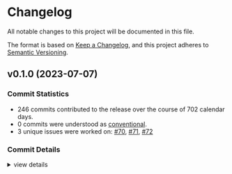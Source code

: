 # Changelog

All notable changes to this project will be documented in this file.

The format is based on [Keep a Changelog](https://keepachangelog.com/en/1.0.0/),
and this project adheres to [Semantic Versioning](https://semver.org/spec/v2.0.0.html).

## v0.1.0 (2023-07-07)

### Commit Statistics

<csr-read-only-do-not-edit/>

 - 246 commits contributed to the release over the course of 702 calendar days.
 - 0 commits were understood as [conventional](https://www.conventionalcommits.org).
 - 3 unique issues were worked on: [#70](https://github.com/nucypher/ferveo/issues/70), [#71](https://github.com/nucypher/ferveo/issues/71), [#72](https://github.com/nucypher/ferveo/issues/72)

### Commit Details

<csr-read-only-do-not-edit/>

<details><summary>view details</summary>

 * **[#70](https://github.com/nucypher/ferveo/issues/70)**
    - Dkg State Machine refactor ([`8594316`](https://github.com/nucypher/ferveo/commit/85943169e27d7dbbdce835d6563ac4d838a410e1))
 * **[#71](https://github.com/nucypher/ferveo/issues/71)**
    - Added serialization/deserialization to the dkg state machine ([`653be13`](https://github.com/nucypher/ferveo/commit/653be13c8a9d7de2e98ac76eca3aadf8f8cadf4a))
 * **[#72](https://github.com/nucypher/ferveo/issues/72)**
    - Refactor subproductdomain ([`2d8026b`](https://github.com/nucypher/ferveo/commit/2d8026b2299fd9b67c77fb3b4e565ff9f4e6505b))
 * **Uncategorized**
    - Release 0.1.0 crate versions ([`c02e305`](https://github.com/nucypher/ferveo/commit/c02e3050b7a9dcf0260a5eb4e42ff74f3788c3bf))
    - Merge pull request #134 from piotr-roslaniec/remove-ftt-opt ([`2338213`](https://github.com/nucypher/ferveo/commit/23382139265bc043769d41f4da9e0998f9ba9757))
    - Use general evaluation domain ([`2c20efb`](https://github.com/nucypher/ferveo/commit/2c20efb59d7d1075d6b1413b2ae7fbb55c422143))
    - Fix using bad number of domain points ([`d5ec5e0`](https://github.com/nucypher/ferveo/commit/d5ec5e0f9d1303e51a805c4dafbab7ed2efcb7be))
    - Merge pull request #119 from nucypher/nucypher-core-integration ([`52c1f27`](https://github.com/nucypher/ferveo/commit/52c1f27627798fa266d2e5079f5121cc71e8e284))
    - Merge pull request #118 from nucypher/expose-bindings-from-main-crate ([`11d6cea`](https://github.com/nucypher/ferveo/commit/11d6ceaf26f45c76dec0c5a9fcf5eae5301502d3))
    - Merge pull request #114 from piotr-roslaniec/python-exceptions ([`87d8f1c`](https://github.com/nucypher/ferveo/commit/87d8f1cf23e27e01c4a91c964a8327b24e4ad360))
    - Publish 0.1.0-alpha.2 ([`8ce4697`](https://github.com/nucypher/ferveo/commit/8ce469734f08511ee3c897d09aa323a8a1ac62fe))
    - Release pre-release crates ([`8df87ff`](https://github.com/nucypher/ferveo/commit/8df87ff36ac81bd9e60013cda892d31ddf402868))
    - Update crates to 2021 edition #111 ([`591c05e`](https://github.com/nucypher/ferveo/commit/591c05e64ef9d2f7218418b6aa9d33181c60c88f))
    - Expose typed python exceptions ([`6b6f6d7`](https://github.com/nucypher/ferveo/commit/6b6f6d724eeb11c1b638ce51c94f904dec9f73b1))
    - Merge pull request #107 from piotr-roslaniec/zeroize ([`a7eebe5`](https://github.com/nucypher/ferveo/commit/a7eebe57ecbb1aed57410c54710ad79fa6402601))
    - Apply pr suggestions ([`1a48fea`](https://github.com/nucypher/ferveo/commit/1a48fea1c43e038e5f29f9f0a884666ca8dbe9e2))
    - Merge remote-tracking branch 'upstream/main' into zeroize ([`c9b230a`](https://github.com/nucypher/ferveo/commit/c9b230aa011cc537d7d5dcee84cd63a595b471cc))
    - Zeroize nonce ([`03974b2`](https://github.com/nucypher/ferveo/commit/03974b2f5d3bb195ced9b9072fbf5703e976962e))
    - Zeroize plaintext ([`a7e1914`](https://github.com/nucypher/ferveo/commit/a7e1914a7cb677105ffe58d74e02a04afb5fc8a7))
    - Zeroize private key share ([`61068f0`](https://github.com/nucypher/ferveo/commit/61068f04f777a81ec5d2662e8a4ebd34ced2094e))
    - Zeroize chacha ([`61c84da`](https://github.com/nucypher/ferveo/commit/61c84da62144c46fd850989f5c9ec17a3ef6ac07))
    - Zeroize on drop ([`b2402e7`](https://github.com/nucypher/ferveo/commit/b2402e7eade318efde104220dcf92c390d45ccca))
    - Zeroize shared secret ([`54ce650`](https://github.com/nucypher/ferveo/commit/54ce65076c45f937fa0e29a780206f2e32063a92))
    - Merge remote-tracking branch 'upstream/main' into static-arrays ([`7f663f3`](https://github.com/nucypher/ferveo/commit/7f663f3e006e7a9657f84c1fdfb02d04bde413da))
    - Merge pull request #113 from piotr-roslaniec/fix-simple-tdec-shares ([`85fe85a`](https://github.com/nucypher/ferveo/commit/85fe85aeface8eba8752c00d029e7a200216e9e3))
    - Remove implicit ordering from domain points in public dkg params ([`6ab1df9`](https://github.com/nucypher/ferveo/commit/6ab1df92d0d55f5c93d8eeae505a2d8146b27811))
    - Merge pull request #102 from piotr-roslaniec/local-verification-wasm ([`aacdf04`](https://github.com/nucypher/ferveo/commit/aacdf0462d73720e97c1d7924fc49e3d252a691a))
    - Fix failing test ([`c4912f5`](https://github.com/nucypher/ferveo/commit/c4912f5b11e87a96cb726e9122559ee042ffc15f))
    - Js bindings fail to correctly decrypt the ciphertext ([`ae79060`](https://github.com/nucypher/ferveo/commit/ae790601f691a7727489dbd8606dcd6ed0e4106d))
    - Fix ci checks ([`f22fb4a`](https://github.com/nucypher/ferveo/commit/f22fb4a56e0b4e54a0f1b7c8d7f4e2bf14cd2d18))
    - Update wasm bindings ([`9215238`](https://github.com/nucypher/ferveo/commit/9215238e30987c13cbe66d4c05b118f9ff49d815))
    - Fix failing test ([`ffa71bc`](https://github.com/nucypher/ferveo/commit/ffa71bc19672ace4d6c298cad6d2e0ef58fff74c))
    - Js bindings fail to correctly decrypt the ciphertext ([`3e7db72`](https://github.com/nucypher/ferveo/commit/3e7db72e5878bfc54b0324c4c79a2a058fc9e0e9))
    - Fix ci checks ([`50a853b`](https://github.com/nucypher/ferveo/commit/50a853b9d755c77817b6eefcf1f6d0c1af601184))
    - Update wasm bindings ([`1cc7036`](https://github.com/nucypher/ferveo/commit/1cc7036007c05c231f241047ef01e394b8710205))
    - Merge pull request #93 from piotr-roslaniec/local-verification ([`a6ff917`](https://github.com/nucypher/ferveo/commit/a6ff91794d5a8ddd2b9ffcb7b398f58039017a96))
    - Update python bindings ([`a77fc7a`](https://github.com/nucypher/ferveo/commit/a77fc7ac4aa4e2b5bd9a45faa44e40792fc8b65e))
    - Merge branch 'main' into local-verification ([`dd1eccf`](https://github.com/nucypher/ferveo/commit/dd1eccf1575d98d5bec2486452d3aa435faa02da))
    - Merge pull request #95 from piotr-roslaniec/implicit-ordering ([`9fded5b`](https://github.com/nucypher/ferveo/commit/9fded5bbd7b85985644844d31cf391dce52aea97))
    - Refactor for 1.64.0 msrv ([`a23500c`](https://github.com/nucypher/ferveo/commit/a23500ca3918cf9456709340b00e1a54f651bb05))
    - Refactor internal ordering tracking ([`6bb4746`](https://github.com/nucypher/ferveo/commit/6bb4746ab1b2c7b0cd3ae7336fb5d8e5415b1abe))
    - Merge pull request #92 from piotr-roslaniec/simple-tdec-py-bindings ([`4b9d8c4`](https://github.com/nucypher/ferveo/commit/4b9d8c4c50f64e5f84b35999557573fcd050f1c9))
    - Refactor bindings to support simple and precomputed tdec variants ([`edc2f26`](https://github.com/nucypher/ferveo/commit/edc2f26269d51d132066c3ff60c94466d4dbe5d8))
    - Merge pull request #75 from nucypher/release-ferveo-py ([`2529f74`](https://github.com/nucypher/ferveo/commit/2529f743fe6f07935938cbef81faa0230e478f87))
    - Merge branch 'main' into release-ferveo-py ([`d503b8a`](https://github.com/nucypher/ferveo/commit/d503b8ab657cd6500dbc85cbf6c0d15804be57bc))
    - Fix ci ([`0ca00c9`](https://github.com/nucypher/ferveo/commit/0ca00c998239e0cb641fea4ccdd085b4122c72a1))
    - Merge pull request #91 from nucypher/typed-errors ([`b2eb9ef`](https://github.com/nucypher/ferveo/commit/b2eb9ef48cb977a2db724630ea8c0390d2976da6))
    - Add missing serializatin methods ([`9740da8`](https://github.com/nucypher/ferveo/commit/9740da827cb72145a5b3011f51dfcda5216b712b))
    - Merge pull request #56 from nucypher/ferveo-light-tdec ([`8fa25b6`](https://github.com/nucypher/ferveo/commit/8fa25b66bf32585b2ef406bbec3999fd9ce75225))
    - Merge remote-tracking branch 'upstream/main' into ferveo-light-tdec ([`2c5d7c8`](https://github.com/nucypher/ferveo/commit/2c5d7c86af4a70f4694565093c399f5a9296873a))
    - Merge pull request #62 from nucypher/client-server-api ([`3a6e3c4`](https://github.com/nucypher/ferveo/commit/3a6e3c4b59c192289f86c0e37f119b29ccd3d620))
    - Merge pull request #67 from nucypher/arkworks-0.4 ([`bd78f97`](https://github.com/nucypher/ferveo/commit/bd78f9741246a2118bf6e3fdf48c72d6adf51b9e))
    - Merge pull request #72 from piotr-roslaniec/tpke-wasm-api-example ([`a6caaad`](https://github.com/nucypher/ferveo/commit/a6caaad16a10e6a77450f0196f63e5be4ba46f2e))
    - Merge pull request #68 from nucypher/error-handling ([`093f17e`](https://github.com/nucypher/ferveo/commit/093f17e22f606b33a468bd62ad37cf22f3dda265))
    - Merge branch 'error-handling' into tpke-wasm-api-example ([`707f460`](https://github.com/nucypher/ferveo/commit/707f460666acc2781d6dcfa49e0f75f1159f466f))
    - Replace cargo-udeps with cargo-machete ([`9d38a03`](https://github.com/nucypher/ferveo/commit/9d38a03f0f229ff91c5c9d21cc290b30e88ad993))
    - Merge branch 'error-handling' into release-ferveo-py ([`d2a0ca0`](https://github.com/nucypher/ferveo/commit/d2a0ca045beb4dd298f2c06b20b313456a1e81f9))
    - Merge pull request #51 from nucypher/ferveo-pss ([`23955a9`](https://github.com/nucypher/ferveo/commit/23955a9a557b49e425b43e809d9c2555b85e66c5))
    - Sketch error handling in ferveo ([`a68d2d9`](https://github.com/nucypher/ferveo/commit/a68d2d9b62414fd06afa234f240508d1c41e68a8))
    - Fix benchmarks not running on ci ([`af9505d`](https://github.com/nucypher/ferveo/commit/af9505d277eb43760698c5677d2cc0583d6484f4))
    - Refactor serialization ([`b9535fe`](https://github.com/nucypher/ferveo/commit/b9535fefae0795f4b43f726378c5c65d0e776937))
    - Trim external apis ([`0b95048`](https://github.com/nucypher/ferveo/commit/0b9504833ff4025236d9821c5bdc40e66f6774d6))
    - Replace unwrap calls with result type ([`a9b4331`](https://github.com/nucypher/ferveo/commit/a9b4331c3755a0bb0dc0ca5cc355a892dc13d7d3))
    - Self review ([`2d926de`](https://github.com/nucypher/ferveo/commit/2d926de9a96a9492063fe4ad69a4dee51d5cae88))
    - Merge branch 'client-server-api' into arkworks-0.4 ([`ed88c8b`](https://github.com/nucypher/ferveo/commit/ed88c8b9f4bc11b5921ad82274776dc4603fc9c5))
    - Replace unmaintained rust-crypto crate with sha2 ([`3040970`](https://github.com/nucypher/ferveo/commit/3040970d1d61cbb13a7577422a5422eca445deca))
    - Merge branch 'ferveo-light-tdec' into client-server-api ([`8d5bef8`](https://github.com/nucypher/ferveo/commit/8d5bef892ee8d365e0a6fcc720ae4718a6475cd4))
    - Update arkworks to 0.4.0 - first pass ([`b1999b8`](https://github.com/nucypher/ferveo/commit/b1999b86a2b04c719ec29b1263612de88a0cfd49))
    - Update dev deps settings ([`d588cc8`](https://github.com/nucypher/ferveo/commit/d588cc8d339f8f4fb336fa447dbd914faee80604))
    - Update after rebase ([`aa39d7a`](https://github.com/nucypher/ferveo/commit/aa39d7a0f5e91d2945348cc49f0b5788bcf681af))
    - Merge pull request #54 from theref/TODO ([`6022f00`](https://github.com/nucypher/ferveo/commit/6022f00eaa0a495d0edf7dc92c703a5928824e18))
    - Add simple tdec to wasm bindings ([`1cc35b4`](https://github.com/nucypher/ferveo/commit/1cc35b480ebeb1f0ac6dcfd6c91e5ce627e9929c))
    - Fix import style ([`6d92b01`](https://github.com/nucypher/ferveo/commit/6d92b010139b915da1a89ffa686bf24871c7afd1))
    - Update client api tests ([`2e6b231`](https://github.com/nucypher/ferveo/commit/2e6b2317c44a0445db85fc9a1c58a71bb85e5c14))
    - Refactor module visibility ([`d287129`](https://github.com/nucypher/ferveo/commit/d287129e0a687edc7dc40ce196461be6617dcbba))
    - Simple tdec on client side fails ([`7257843`](https://github.com/nucypher/ferveo/commit/7257843a9722f4a63bfbe82fcfbaf2088711dfb6))
    - Merge pull request #48 from nucypher/benchmark-primitives-size ([`58515cf`](https://github.com/nucypher/ferveo/commit/58515cf06c39c578eced7f276d0e7b1b98fd00e9))
    - Merge branch 'ferveo-pss' into ferveo-light-tdec ([`20f0eda`](https://github.com/nucypher/ferveo/commit/20f0edaa20865ef40ce34e99417c35b42b44e1f9))
    - Merge pull request #46 from nucypher/verify-simple-tdec-shares ([`530de97`](https://github.com/nucypher/ferveo/commit/530de97b5008b94b60420adc5735cf1b656b8218))
    - Merge branch 'main' into ferveo-pss ([`1857ef6`](https://github.com/nucypher/ferveo/commit/1857ef6d4249ea2a120ee4264dbfe1745fd25f15))
    - Merge branch 'main' into verify-simple-tdec-shares ([`48a2513`](https://github.com/nucypher/ferveo/commit/48a2513d0e479067fb8e0a5dee574ec3fefb9ce7))
    - Add ferveo-python example ([`fd47f97`](https://github.com/nucypher/ferveo/commit/fd47f97510fad4132712dc58714c19fc0fd0d7e4))
    - Simple tdec on server side ([`39f7f39`](https://github.com/nucypher/ferveo/commit/39f7f39cf618e6c46a809707cfc93bf1aae4e49e))
    - Sketch the server api ([`5ba7451`](https://github.com/nucypher/ferveo/commit/5ba7451f1ae54995e90570b2e970263124ffa803))
    - Switch to cargo-criterion in ci ([`3a216b6`](https://github.com/nucypher/ferveo/commit/3a216b63ee47907e8838a6fcec4abc06fa517d12))
    - Fix benchmark not working on ci ([`e69c735`](https://github.com/nucypher/ferveo/commit/e69c735712ff8e85ae025b841287b645a94e3147))
    - Merge pull request #38 from nucypher/validity-checks ([`168bde6`](https://github.com/nucypher/ferveo/commit/168bde69694089000d8363fba08dd86cc6e101ce))
    - Merge pull request #19 from piotr-roslaniec/use-sha256 ([`ace45c7`](https://github.com/nucypher/ferveo/commit/ace45c783ba0d9b8ba2f308aa5c8a1af034d65ca))
    - Apply pr suggestions ([`1f76347`](https://github.com/nucypher/ferveo/commit/1f76347c0326424c5776c0e2a99c833d911c9b95))
    - Merge branch 'main' into use-sha256 ([`fa1c1a8`](https://github.com/nucypher/ferveo/commit/fa1c1a8bf2b338cb379a481d8b042c45af23c470))
    - Update tpke client api ([`33b2b09`](https://github.com/nucypher/ferveo/commit/33b2b0954d08261e72a7d206446a689fc6b251ac))
    - Refactor validator checksums into a struct ([`3366d80`](https://github.com/nucypher/ferveo/commit/3366d8011d960c4e493548011ba9610155d8360d))
    - Convert `api` and `serialization` to features ([`c20ac5e`](https://github.com/nucypher/ferveo/commit/c20ac5ec71b56336bfcccd3d308b32643122f3c7))
    - Self review ([`2c1ed0c`](https://github.com/nucypher/ferveo/commit/2c1ed0c0ea8fe60dfb95a3801de51ac8e7b29710))
    - Integrate light tdec into ferveo crate ([`5eb4fcf`](https://github.com/nucypher/ferveo/commit/5eb4fcfdf6ae19dda06871eb09155f067fb97645))
    - Refactor light tdec ([`20dbfec`](https://github.com/nucypher/ferveo/commit/20dbfec954af517bd9764e81b4bf97abe94ac10d))
    - Fix after merge ([`a6c3027`](https://github.com/nucypher/ferveo/commit/a6c30279d594c6441f111b300dbe836a801b0574))
    - Merge branch 'verify-simple-tdec-shares' into ferveo-pss ([`3693ba8`](https://github.com/nucypher/ferveo/commit/3693ba85e11ce2dbfc0d6202cb5eef0505b8f753))
    - Merge branch 'validity-checks' into verify-simple-tdec-shares ([`a34b995`](https://github.com/nucypher/ferveo/commit/a34b995d68258b0c956cff87dafa2f968f7ab0ef))
    - Merge branch 'main' into validity-checks ([`dd9e458`](https://github.com/nucypher/ferveo/commit/dd9e4584f9b9715e5c63816234e1c0c0c63df5bc))
    - Benchmark size of pvss transcripts ([`6c28d48`](https://github.com/nucypher/ferveo/commit/6c28d48ddc8aa0805b0fdb634564a627baf1f52f))
    - Self review ([`2c9bfec`](https://github.com/nucypher/ferveo/commit/2c9bfec29abf83f7e50fe37b5aceb4908bd40416))
    - Merge pull request #50 from theref/tidy ([`af53b72`](https://github.com/nucypher/ferveo/commit/af53b72a466cce1dd7b745f60194eec2733899ad))
    - Integrate key recovery into ferveo ([`7aa400f`](https://github.com/nucypher/ferveo/commit/7aa400f58a2ca766f36b50a248625aa2d3f2b7f1))
    - Refactor tdec recovery tests in tpke ([`a366089`](https://github.com/nucypher/ferveo/commit/a3660896800cfa35ddab2c07fc1d7dada8f39adb))
    - Integrate key refreshing into ferveo ([`0223a16`](https://github.com/nucypher/ferveo/commit/0223a1623d8f0d4aa0ade9ccf5f33a235cea57cb))
    - Merge pull request #32 from nucypher/simple-decryption-precomputed ([`cd50056`](https://github.com/nucypher/ferveo/commit/cd50056e1f36a7485b7f974e40e4c6584241d151))
    - Refactor key refreshing ([`864dbc2`](https://github.com/nucypher/ferveo/commit/864dbc26cbc6863b7eda7c03ed8e585d0a7159d8))
    - Remove unused code from `hash_to_curve` ([`1e2dee0`](https://github.com/nucypher/ferveo/commit/1e2dee03e06dd66cc0ad2b55548d5ec254da68a0))
    - Merge pull request #41 from theref/refresh_bench ([`0f1ac6f`](https://github.com/nucypher/ferveo/commit/0f1ac6ff8743ac7cd0fe3c99a0ef22d6bbb20425))
    - Replace `bench_with_input` for `bench_function` ([`bf16483`](https://github.com/nucypher/ferveo/commit/bf164835aedf6aba67c936a5c088528ac9eb9a83))
    - Add a benchmark sketch ([`aa75f85`](https://github.com/nucypher/ferveo/commit/aa75f85e17699cb84926fa33b1cd800d18abac6e))
    - Apply pr suggestions ([`bdda3d1`](https://github.com/nucypher/ferveo/commit/bdda3d11f0415e86ecf5ce9a5793b3b407d97c8f))
    - Self review ([`0eb043e`](https://github.com/nucypher/ferveo/commit/0eb043ed5e1fb54f71288362706c3d47c975bdf4))
    - Fix after rebase ([`2b298af`](https://github.com/nucypher/ferveo/commit/2b298af13302b7ddff8a7db1e41bd2e52d564dd0))
    - Apply PR suggestions ([`2c46d1e`](https://github.com/nucypher/ferveo/commit/2c46d1eaddd7f51878966667d8b42933e2fc69ea))
    - Fix after rebase ([`208c55e`](https://github.com/nucypher/ferveo/commit/208c55e76a2a483d2370534c48d9e6e145df1f6f))
    - Self review ([`0370bd9`](https://github.com/nucypher/ferveo/commit/0370bd99177e1953cdfdb90007a0a49bf21c7274))
    - Fix after rebase ([`e8b83dc`](https://github.com/nucypher/ferveo/commit/e8b83dc89f712e17eac42952a392bb13419f9f01))
    - Implement and benchmark subvariant of simple tdec ([`1bde49d`](https://github.com/nucypher/ferveo/commit/1bde49d8c1920f94cf3d33ca6bb705e667eda22c))
    - Benchmark share combination for simple variant ([`ec84ec3`](https://github.com/nucypher/ferveo/commit/ec84ec39d55d2a18ebca80e8c257aa872038d87c))
    - Merge branch 'main' into validity-checks ([`208d95c`](https://github.com/nucypher/ferveo/commit/208d95c990084f81eb2e82339e772b0baa8c7748))
    - Merge pull request #27 from nucypher/dkg-pvss-flow ([`e842b8a`](https://github.com/nucypher/ferveo/commit/e842b8a5bb2cafe2e768ca29e5f0210f969ea748))
    - Benchmark share verification ([`d499c28`](https://github.com/nucypher/ferveo/commit/d499c2820d8c0cbe959c8092fdefd632da2357af))
    - Refactor decryption share creation ([`64f5023`](https://github.com/nucypher/ferveo/commit/64f5023663ccf6f33b82e87a21b9c89eb7b135ac))
    - Implement simple tdec decryption share verification ([`655e5e3`](https://github.com/nucypher/ferveo/commit/655e5e3a9173d6e38ad176efecd0d380f19578f1))
    - Disable arkworks benchmark ([`91fa243`](https://github.com/nucypher/ferveo/commit/91fa24391002b2c75ff32bf8f0d50c5cbe2faa38))
    - Benchmark ciphertext validity check ([`a21fb93`](https://github.com/nucypher/ferveo/commit/a21fb93b84a11d77eb454c0a399da1e28a1f5140))
    - Update tpke/benches/tpke.rs ([`2d20f28`](https://github.com/nucypher/ferveo/commit/2d20f285ed97f3fe44bf7225bf7bc5e88842b753))
    - Bench ciphertext validity check ([`f0864ae`](https://github.com/nucypher/ferveo/commit/f0864ae82d3b1e8bf06877eb5e84e641d15088dd))
    - Enable key share blinding in fast tdec ([`57c9763`](https://github.com/nucypher/ferveo/commit/57c9763712be26ecf9e39863b9a37785b2da6c3e))
    - Refactor to a single share per validator ([`dce013c`](https://github.com/nucypher/ferveo/commit/dce013c0825ad5cabf7fe74edfc9d96ce80a44da))
    - Remove rebasing artifact ([`e9d7064`](https://github.com/nucypher/ferveo/commit/e9d706481adb3010924c2fc5014d4fff96e742fd))
    - Fix after rebase ([`dc53f7b`](https://github.com/nucypher/ferveo/commit/dc53f7b568abe296f2f0812b8233e5e388965277))
    - Fix after rebase ([`50343e3`](https://github.com/nucypher/ferveo/commit/50343e33d1c48e5199bac79f4d75031857fd0a7a))
    - Self code review ([`b560ad6`](https://github.com/nucypher/ferveo/commit/b560ad6e5e72a4b1521486cbc90e84fcbff2ed6f))
    - Remove dealer's lagrange coeffs calculation ([`f526ad4`](https://github.com/nucypher/ferveo/commit/f526ad44a8c05151bc7c0d745770e6b7f88e1876))
    - Simple threshold decryption works ([`d3c76cd`](https://github.com/nucypher/ferveo/commit/d3c76cde43f13a9a7c24d24511acbd980b5b6e44))
    - Fix clippy ([`cca3270`](https://github.com/nucypher/ferveo/commit/cca32700b3b13aafab6fcb899f852d3643dddcfd))
    - Simple decryption with one validator works with ferveo dkg ([`4fbaab3`](https://github.com/nucypher/ferveo/commit/4fbaab341e8481d7fbcf103e8b9c29b0a7ea348a))
    - Incorrect length of decrypted shares after pvss combination ([`efa6150`](https://github.com/nucypher/ferveo/commit/efa6150f3aa07e262290392f41dfa37c83a7a4a4))
    - Calculate lagrange using public context ([`0c6b9c5`](https://github.com/nucypher/ferveo/commit/0c6b9c560d934c3b4edab8866a4234461bc70274))
    - Calculate lagrange using private context ([`bd5d743`](https://github.com/nucypher/ferveo/commit/bd5d74385017b80324c2c9d882f2f727ece3bef5))
    - Initial work on simple threshold decryption ([`fcab224`](https://github.com/nucypher/ferveo/commit/fcab224a9ec79799ec7067e94a5e567ff91b83d4))
    - Refactor share verification ([`249c3c1`](https://github.com/nucypher/ferveo/commit/249c3c1b3285b4e8e92ee1b444e6f3b3d8001578))
    - Implement simplified decryption share verification ([`20445cd`](https://github.com/nucypher/ferveo/commit/20445cdc49712f40fb893f370d9510edf4cf7484))
    - Fix formulas ([`444ff80`](https://github.com/nucypher/ferveo/commit/444ff806b0bee35ef4edfb60c01caed67ae27cbc))
    - Fix after rebase ([`c80a197`](https://github.com/nucypher/ferveo/commit/c80a1975c9dcf130723ee46ce11bfb8b693301ef))
    - Decryption share verification for fast variant ([`a0d9930`](https://github.com/nucypher/ferveo/commit/a0d99308c932fda7413fc04f9039f9758d8a692e))
    - Check ciphertext validity before creating a decryption share ([`e99f43c`](https://github.com/nucypher/ferveo/commit/e99f43c3a3f0095e3989f1231c2b5f8d96f8471a))
    - Enable key share blinding in fast tdec ([`a484971`](https://github.com/nucypher/ferveo/commit/a484971aea27a5304aa20fbde6f826900107559e))
    - Refactor to a single share per validator ([`b6c9189`](https://github.com/nucypher/ferveo/commit/b6c9189322f3c50ccef19ad6cb0c4cd922a71f1b))
    - Remove rebasing artifact ([`838d3d2`](https://github.com/nucypher/ferveo/commit/838d3d21fd99799aea19843c3868476b0f6d97b4))
    - Fix after rebase ([`26fe690`](https://github.com/nucypher/ferveo/commit/26fe690d14dc29231886f593065d94193a3f913e))
    - Fix after rebase ([`668184c`](https://github.com/nucypher/ferveo/commit/668184c4b8b4fc38542be7de3bbeb49ab51166f2))
    - Self code review ([`89ebffc`](https://github.com/nucypher/ferveo/commit/89ebffc583ee13bc5b19a846fef168663e106bcb))
    - Remove dealer's lagrange coeffs calculation ([`364580e`](https://github.com/nucypher/ferveo/commit/364580eee849b5bdab88ee51a6116f90ce5a8199))
    - Simple threshold decryption works ([`856790c`](https://github.com/nucypher/ferveo/commit/856790c48d882c87275ddf6d87bbeb1a31ad559b))
    - Fix clippy ([`7cad9ae`](https://github.com/nucypher/ferveo/commit/7cad9aea331ed8e510bca6afd043fe61a466ef08))
    - Simple decryption with one validator works with ferveo dkg ([`57255f5`](https://github.com/nucypher/ferveo/commit/57255f5befb64f3c4cce8d97b2d28db0f0c4f0eb))
    - Incorrect length of decrypted shares after pvss combination ([`81d4dd2`](https://github.com/nucypher/ferveo/commit/81d4dd2c67026f2a672c2c421efa38bdfc5f226b))
    - Calculate lagrange using public context ([`17cdb5b`](https://github.com/nucypher/ferveo/commit/17cdb5b6850c54815f3629fa4e441e0caa815f7e))
    - Calculate lagrange using private context ([`719b4a1`](https://github.com/nucypher/ferveo/commit/719b4a1aa1d7775413c3a80500ecc87cc83d64ea))
    - Initial work on simple threshold decryption ([`08bac73`](https://github.com/nucypher/ferveo/commit/08bac73b78f602f4bc46ef4eb508c0870124094b))
    - Add benchmark for share refresh ([`5163ba6`](https://github.com/nucypher/ferveo/commit/5163ba62402c451b3ba5f52592eace2e6f43f4ec))
    - Merge pull request #34 from nucypher/benchmarks-pr-compare ([`185822b`](https://github.com/nucypher/ferveo/commit/185822b781ec6febfef28660acbe6fa39dd893a4))
    - Update random polynomial benchmark ([`770d251`](https://github.com/nucypher/ferveo/commit/770d2515b56438c30fdf0911ffb7b7103ba17b88))
    - Fix benchmarks on ci ([`33cf5c2`](https://github.com/nucypher/ferveo/commit/33cf5c2f7ed7c0971c2f349e38df24047b1ea4f6))
    - Fix after rebase ([`ea19e6a`](https://github.com/nucypher/ferveo/commit/ea19e6a8dffd3519ed51909b57820cae7ac61731))
    - Add more tpke benchmarks ([`02827bb`](https://github.com/nucypher/ferveo/commit/02827bb98ff2f2ec01c77c1283e8e79aefde0d3c))
    - Benchmark share combination for simple variant ([`07cbe25`](https://github.com/nucypher/ferveo/commit/07cbe25e24fef7f84523a7485bd71cc57e2f0753))
    - Fix polynomial benchmark ([`939f913`](https://github.com/nucypher/ferveo/commit/939f913507587fbbe7b0aaa88df11dfbaf52a823))
    - Add benchmark for Recover Share at Point ([`a8009a9`](https://github.com/nucypher/ferveo/commit/a8009a9fe7e4d5f5f7e2e923e2941e88024edaac))
    - Merge pull request #35 from nucypher/bench-arkworks ([`48567a3`](https://github.com/nucypher/ferveo/commit/48567a3d28718f354913c74580f5c9b9f964bb51))
    - Fix after rebase ([`d6af087`](https://github.com/nucypher/ferveo/commit/d6af0877ca201c027681550e72bb71834af67034))
    - Move poly bench to arkworks ([`f98b528`](https://github.com/nucypher/ferveo/commit/f98b5281af6a81ebaeb3c570d8965ee81a74b185))
    - Fix after rebase ([`27f9216`](https://github.com/nucypher/ferveo/commit/27f92163b343c9f8d8345a80e65e2ecec2ed58b7))
    - Simplify arkworks benchmarks ([`1b6b852`](https://github.com/nucypher/ferveo/commit/1b6b852f3b815a5635de807f675aa3780f3c039f))
    - Fix benchmark not working on ci ([`15e1c6e`](https://github.com/nucypher/ferveo/commit/15e1c6ec38cdfc63bca32e4b869c5e7a884f754f))
    - Fix after rebase ([`c192dfc`](https://github.com/nucypher/ferveo/commit/c192dfc64ebecdcc035d222696da481982c49f27))
    - Enable tpke benchmarks ([`73bc0a1`](https://github.com/nucypher/ferveo/commit/73bc0a14eacf37389694cabfa2949b6353e12737))
    - Add remaining benchmarks ([`14240f9`](https://github.com/nucypher/ferveo/commit/14240f989c1a1b4bde6c1310015c6e3fa783b045))
    - Add a benchmark sketch ([`1a1f5bc`](https://github.com/nucypher/ferveo/commit/1a1f5bc6672b096f5ebbaea85261ea94c2435553))
    - Add encryption and decryption benchmarks ([`1d02339`](https://github.com/nucypher/ferveo/commit/1d02339d7871a4e4637fbbd4fd349780edb4c591))
    - Add more tpke benchmarks ([`ac5bbac`](https://github.com/nucypher/ferveo/commit/ac5bbaccc959a5bf3076a0f9540b207e20aa09b5))
    - Run benchmarks on gh actions ([`20e1123`](https://github.com/nucypher/ferveo/commit/20e1123578295c5286b0ab1698ea7ea97aaa4397))
    - Benchmark share combination for simple variant ([`6b33e84`](https://github.com/nucypher/ferveo/commit/6b33e84ab428fcb903efffcc2e6178a50d47d04a))
    - Merge pull request #25 from piotr-roslaniec/sd-benchmarks ([`25c745e`](https://github.com/nucypher/ferveo/commit/25c745e3e830fab8161612af6963bc673ce00bb2))
    - Fix after rebase ([`3ee6ac5`](https://github.com/nucypher/ferveo/commit/3ee6ac5994c25e485a41e18acd1c438cb162bc66))
    - Add encryption and decryption benchmarks ([`c007f5e`](https://github.com/nucypher/ferveo/commit/c007f5e2fe6bf54ad294d94c0a7777613d4c7331))
    - Set group benchmark sample for tpke ([`0271631`](https://github.com/nucypher/ferveo/commit/0271631de705991dab5a30abe8c13a2d0ac80978))
    - Add more tpke benchmarks ([`3d5847b`](https://github.com/nucypher/ferveo/commit/3d5847b382604bb0fb4c2e213ac16ef22b7a5c50))
    - Run benchmarks on gh actions ([`ffd67c4`](https://github.com/nucypher/ferveo/commit/ffd67c47238b3dd5d9273ff8e0ba1979d10d4732))
    - Benchmark share combination for simple variant ([`5751d8c`](https://github.com/nucypher/ferveo/commit/5751d8c1df9ffce19b63fba3ae04fa050b4b511e))
    - Merge pull request #26 from nucypher/share-recovery ([`94de0a0`](https://github.com/nucypher/ferveo/commit/94de0a002b44daad34bcdf07d773fa4d8148787d))
    - Merge pull request #37 from theref/share-recovery ([`86a95f3`](https://github.com/nucypher/ferveo/commit/86a95f32403ed6df1c6cb77ba284dffb0eee2df9))
    - Apply PR suggestions ([`d8d325c`](https://github.com/nucypher/ferveo/commit/d8d325ce88f957c6c97fe5e4c58943bb6a2fc10f))
    - Use `debug_assert` to make benchmarks more consistent ([`871fdf4`](https://github.com/nucypher/ferveo/commit/871fdf4b8734fb0d55e9aed095557cbe3e61cedf))
    - Use arkworks for polynomails and benchmark relevant functions ([`92f6f55`](https://github.com/nucypher/ferveo/commit/92f6f551bbbaba5229ae8f3628b8d89147c8fe1a))
    - Fix after rebase ([`989415a`](https://github.com/nucypher/ferveo/commit/989415a9581063cc1105a7b361f79d780bf55111))
    - Apply pr suggestions ([`48732e7`](https://github.com/nucypher/ferveo/commit/48732e7d6e221ff985bde4fca35a0137f2ce123a))
    - Add comments after initial review ([`5456c42`](https://github.com/nucypher/ferveo/commit/5456c422a9f9b2a3964c2d3dd8de5700f0dccdd3))
    - Fix after rebase ([`7d5ecd9`](https://github.com/nucypher/ferveo/commit/7d5ecd9a54873719f0a1f1ec42957eb94ff97945))
    - Fix clippy warnings ([`2327378`](https://github.com/nucypher/ferveo/commit/232737832b34658df95a500b61fe856d7bd767f1))
    - Share refreshing ([`e4e59c8`](https://github.com/nucypher/ferveo/commit/e4e59c8ce60c440c308748097db1423763a358f7))
    - Refreshing initial pass ([`1697924`](https://github.com/nucypher/ferveo/commit/1697924d35d2c0e689ccd20f4f784be2d03c70b6))
    - Fix after rebase ([`c0df26e`](https://github.com/nucypher/ferveo/commit/c0df26e23e31107e24cfcad0319ff38cc17e5d19))
    - Failing to create a proper polynomial for recovery ([`2575edd`](https://github.com/nucypher/ferveo/commit/2575edd70e5d312e83bbc011c54c666bc7312d42))
    - Wip ([`81870af`](https://github.com/nucypher/ferveo/commit/81870afb4381a7acf7fb773c88b4508bd1d507dc))
    - Initial work on simple threshold decryption ([`3d0c13b`](https://github.com/nucypher/ferveo/commit/3d0c13b78fa89e3cf221e48c68f9ce7f97dbce17))
    - Merge pull request #20 from piotr-roslaniec/simple-decryption ([`b2b4809`](https://github.com/nucypher/ferveo/commit/b2b48091092c861ca7a39fcc54573dcd8117db2e))
    - Apply pr suggestions ([`6dc7173`](https://github.com/nucypher/ferveo/commit/6dc71731e880fdb8c7bd27da7e48649d18fff80f))
    - Remove some comments ([`526d198`](https://github.com/nucypher/ferveo/commit/526d19887686d94b09aa3b389b58b1f065938352))
    - Implement simple threshold decryption variant ([`e7ecab0`](https://github.com/nucypher/ferveo/commit/e7ecab0e1b9b310490e7f7ccf6deb73d08c866b4))
    - Use sha256 instead of blake2b ([`c71dbf2`](https://github.com/nucypher/ferveo/commit/c71dbf2630ebb54a4be725af92a61cfddc8837a0))
    - Merge pull request #10 from piotr-roslaniec/wasm-bindings ([`f26552d`](https://github.com/nucypher/ferveo/commit/f26552db645e095fb4df6732aa38e1fff1401d72))
    - Merge pull request #17 from nucypher/benchmark-wasm ([`85fba9e`](https://github.com/nucypher/ferveo/commit/85fba9e27de154b8b9701873ab1d370a07283fe3))
    - Merge pull request #18 from nucypher/bindings-python ([`227052a`](https://github.com/nucypher/ferveo/commit/227052aacd2b1a9353bfbf37d4522ff8f35d73a3))
    - Add python bindings and benchmark ([`0091ae1`](https://github.com/nucypher/ferveo/commit/0091ae1f8521337967a6dbb90157875a17fff7f9))
    - Add info about benchmark setup ([`c0c2c9e`](https://github.com/nucypher/ferveo/commit/c0c2c9e21f65eb2e6cf3a58b9952a3d9b0bb38f6))
    - Add benchmarks in the browser ([`1688c36`](https://github.com/nucypher/ferveo/commit/1688c36d9d2353a10d566db9b75424edd59a276d))
    - Update after rebase ([`d77f3b7`](https://github.com/nucypher/ferveo/commit/d77f3b79f6928198f84ce96ac306e0533c9977eb))
    - Panicks at 'capacity overflow' during js-benches ([`9d358e1`](https://github.com/nucypher/ferveo/commit/9d358e16acf3e033e5e5f8bef15a3b05d00d15c6))
    - Add bindings for threshold decryption flow ([`71ae0c3`](https://github.com/nucypher/ferveo/commit/71ae0c37131ab863caaff2ae13771304b1bbb5f7))
    - Expose randomness in dkg setup ([`d8b51ce`](https://github.com/nucypher/ferveo/commit/d8b51cea0b614efb89e2b17c8c23730268a0f65e))
    - Update after rebase ([`b8b2392`](https://github.com/nucypher/ferveo/commit/b8b2392de11068acde07895dc9b6897a742b9b2d))
    - Self review ([`7e92e0d`](https://github.com/nucypher/ferveo/commit/7e92e0d2e2b1d0f82ba0483bff0db0d59c079283))
    - Add bindings for threshold decryption flow ([`9fc2c4b`](https://github.com/nucypher/ferveo/commit/9fc2c4ba504c02bcc9b1d1b7fc990d2ebc37ba51))
    - Setup benchmarks ([`1b96071`](https://github.com/nucypher/ferveo/commit/1b960712911e2e02ae2f41e9e773134d8ccdbd96))
    - Add wasm setup ([`ca2e46e`](https://github.com/nucypher/ferveo/commit/ca2e46e67637ce34d531da03124523fb567b7002))
    - Merge pull request #8 from piotr-roslaniec/aad#1 ([`41b5408`](https://github.com/nucypher/ferveo/commit/41b54081c2061126fa8d661207e13aa74406733f))
    - Address pr comments ([`3786af1`](https://github.com/nucypher/ferveo/commit/3786af1e6a8c8ec26c82435f125f6d67c05884cd))
    - Expose checked decryption instead ([`cea2827`](https://github.com/nucypher/ferveo/commit/cea28279e3373d0e816d2986d860705c1893a11e))
    - Refactor u in ciphertext into commitment ([`5f5b5f3`](https://github.com/nucypher/ferveo/commit/5f5b5f35ea6d9460ebfa55e9aeeeb2ef46b76105))
    - Address pr comments ([`d9e43a4`](https://github.com/nucypher/ferveo/commit/d9e43a4cebaeb11a3e8c44bbef5933c5f52627ae))
    - Address pr comments ([`b44430b`](https://github.com/nucypher/ferveo/commit/b44430b32c251e202f7d29334468ac39e5185261))
    - Address some clippy warnings ([`e8087d2`](https://github.com/nucypher/ferveo/commit/e8087d23ec6d1845585016259e51cc173160bb92))
    - Refactor into a helper method ([`c56c025`](https://github.com/nucypher/ferveo/commit/c56c025c446c7824ebf19251ae0b3a354fd4f8b2))
    - Add checked decryption ([`e526c4f`](https://github.com/nucypher/ferveo/commit/e526c4f9db8ddaa406e31dd48c1b3cf00e2323e3))
    - Use aad in ciphertext validity check ([`0b252e5`](https://github.com/nucypher/ferveo/commit/0b252e50ac0017b0f4b6b4a94ad640d1911cc862))
    - Replace chacha20 with chacha20poly1305 ([`ce89ead`](https://github.com/nucypher/ferveo/commit/ce89eadb7737e511c743ec01a2fe3bfc9826b32c))
    - Merge pull request #65 from anoma/joe/20210922 ([`d6d603f`](https://github.com/nucypher/ferveo/commit/d6d603fbe82706525a194f42cbab9c3431dd7cc4))
    - Latest ferveo ([`0f17c3b`](https://github.com/nucypher/ferveo/commit/0f17c3be5cfa55b5f878defcb74ab2b4e13c3190))
    - Merge branch 'master' into joe/202108 ([`3e98e43`](https://github.com/nucypher/ferveo/commit/3e98e434758fadfdd16c73ba7ead15fc84005f99))
    - Merge pull request #50 from anoma/george/tpke ([`3e9eb73`](https://github.com/nucypher/ferveo/commit/3e9eb732b47787f55f818de8dbf9145a70b19130))
    - Moving tpke code in this repo ([`8d62e52`](https://github.com/nucypher/ferveo/commit/8d62e527ec5e792f62e885a25872fff45c1c3d00))
</details>

